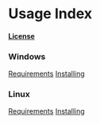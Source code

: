 # Usage Index

#### [License](https://github.com/Dogey11/B3/blob/main/LICENSE)

### Windows
[Requirements](https://github.com/Dogey11/B3/blob/main/docs/md/windows/REQUIREMENTS.md)
[Installing](https://github.com/Dogey11/B3/blob/main/docs/md/windows/INSTALL_GUIDE.md)

### Linux
[Requirements](https://github.com/Dogey11/B3/blob/main/docs/md/linux/REQUIREMENTS.md)
[Installing](https://github.com/Dogey11/B3/blob/main/docs/md/linux/INSTALL_GUIDE.md)